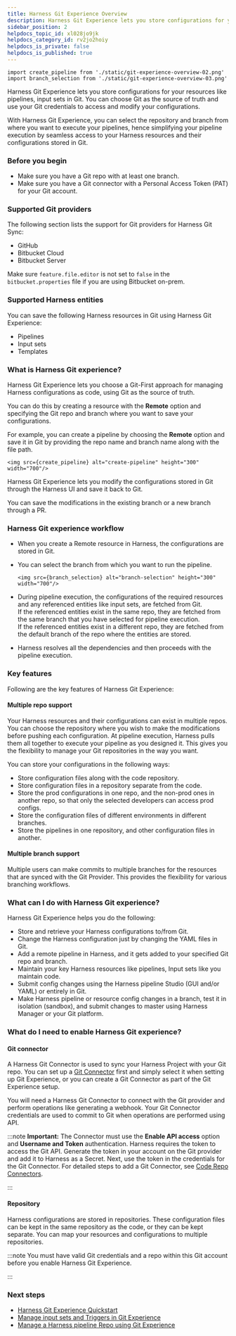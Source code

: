 ```yaml
---
title: Harness Git Experience Overview
description: Harness Git Experience lets you store configurations for your resources like pipelines, input sets in Git. You can choose Git as the source of truth and use your Git credentials to access and modify…
sidebar_position: 2
helpdocs_topic_id: xl028jo9jk
helpdocs_category_id: rv2jo2hoiy
helpdocs_is_private: false
helpdocs_is_published: true
---
```


```mdx-code-block
import create_pipeline from './static/git-experience-overview-02.png'
import branch_selection from './static/git-experience-overview-03.png'
```

Harness Git Experience lets you store configurations for your resources like pipelines, input sets in Git. You can choose Git as the source of truth and use your Git credentials to access and modify your configurations.

With Harness Git Experience, you can select the repository and branch from where you want to execute your pipelines, hence simplifying your pipeline execution by seamless access to your Harness resources and their configurations stored in Git.

### Before you begin

* Make sure you have a Git repo with at least one branch.​
* Make sure you have a Git connector with a Personal Access Token (PAT) for your Git account.​

### Supported Git providers

The following section lists the support for Git providers for Harness Git Sync:​

* GitHub
* Bitbucket Cloud
* Bitbucket Server

Make sure `feature.file.editor` is not set to `false` in the `bitbucket.properties` file if you are using Bitbucket on-prem.

### Supported Harness entities

You can save the following Harness resources in Git using Harness Git Experience:

* Pipelines
* Input sets
* Templates

### What is Harness Git experience?

Harness Git Experience lets you choose a Git-First approach for managing Harness configurations as code, using Git as the source of truth.

You can do this by creating a resource with the **Remote** option and specifying the Git repo and branch where you want to save your configurations.

For example, you can create a pipeline by choosing the **Remote** option and save it in Git by providing the repo name and branch name along with the file path.

```mdx-code-block
<img src={create_pipeline} alt="create-pipeline" height="300" width="700"/>
```
Harness Git Experience lets you modify the configurations stored in Git through the Harness UI and save it back to Git.

You can save the modifications in the existing branch or a new branch through a PR.

### Harness Git experience workflow

* When you create a Remote resource in Harness, the configurations are stored in Git.
* You can select the branch from which you want to run the pipeline.

  ```mdx-code-block
  <img src={branch_selection} alt="branch-selection" height="300" width="700"/>
  ```

* During pipeline execution, the configurations of the required resources and any referenced entities like input sets, are fetched from Git.  
If the referenced entities exist in the same repo, they are fetched from the same branch that you have selected for pipeline execution.  
If the referenced entities exist in a different repo, they are fetched from the default branch of the repo where the entities are stored.
* Harness resolves all the dependencies and then proceeds with the pipeline execution.

### Key features

Following are the key features of Harness Git Experience:

#### Multiple repo support

Your Harness resources and their configurations can exist in multiple repos. You can choose the repository where you wish to make the modifications before pushing each configuration. At pipeline execution, Harness pulls them all together to execute your pipeline as you designed it. This gives you the flexibility to manage your Git repositories in the way you want.

You can store your configurations in the following ways:

* Store configuration files along with the code repository.
* Store configuration files in a repository separate from the code.
* Store the prod configurations in one repo, and the non-prod ones in another repo, so that only the selected developers can access prod configs.
* Store the configuration files of different environments in different branches.
* Store the pipelines in one repository, and other configuration files in another.

#### Multiple branch support

Multiple users can make commits to multiple branches for the resources that are synced with the Git Provider. This provides the flexibility for various branching workflows.

### What can I do with Harness Git experience?

Harness Git Experience helps you do the following:

* Store and retrieve your Harness configurations to/from Git.
* Change the Harness configuration just by changing the YAML files in Git.
* Add a remote pipeline in Harness, and it gets added to your specified Git repo and branch.
* Maintain your key Harness resources like pipelines, Input sets like you maintain code.
* Submit config changes using the Harness pipeline Studio (GUI and/or YAML) or entirely in Git.
* Make Harness pipeline or resource config changes in a branch, test it in isolation (sandbox), and submit changes to master using Harness Manager or your Git platform.

### What do I need to enable Harness Git experience?

#### Git connector

A Harness Git Connector is used to sync your Harness Project with your Git repo. You can set up a [Git Connector](https://developer.harness.io/docs/category/code-repo-connectors) first and simply select it when setting up Git Experience, or you can create a Git Connector as part of the Git Experience setup.

You will need a Harness Git Connector to connect with the Git provider and perform operations like generating a webhook. Your Git Connector credentials are used to commit to Git when operations are performed using API.


:::note
**Important:** The Connector must use the **Enable API access** option and **Username and Token** authentication. Harness requires the token to access the Git API. Generate the token in your account on the Git provider and add it to Harness as a Secret. Next, use the token in the credentials for the Git Connector. For detailed steps to add a Git Connector, see [Code Repo Connectors](../5_Resources/Connectors/Code-Repositories/connect-to-code-repo.md).

:::

#### Repository

Harness configurations are stored in repositories. These configuration files can be kept in the same repository as the code, or they can be kept separate. You can map your resources and configurations to multiple repositories.


:::note
You must have valid Git credentials and a repo within this Git account before you enable Harness Git Experience.

:::

### Next steps

* [Harness Git Experience Quickstart](configure-git-experience-for-harness-entities.md)
* [Manage input sets and Triggers in Git Experience](manage-input-sets-in-simplified-git-experience.md)
* [Manage a Harness pipeline Repo using Git Experience](manage-a-harness-pipeline-repo-using-git-experience.md)

